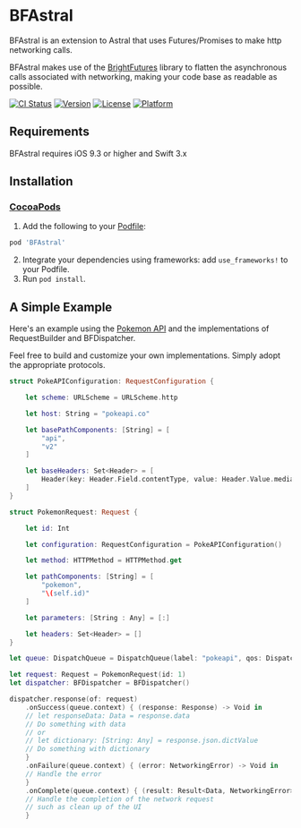 # BFAstral
BFAstral is an extension to Astral that uses Futures/Promises to make http networking calls.

BFAstral makes use of the [BrightFutures](https://github.com/Thomvis/BrightFutures) library to flatten the asynchronous calls
associated with networking, making your code base as readable as possible.

[![CI Status](http://img.shields.io/travis/hooliooo/BFAstral.svg?style=flat)](https://travis-ci.org/hooliooo/BFAstral)
[![Version](https://img.shields.io/cocoapods/v/BFAstral.svg?style=flat)](http://cocoapods.org/pods/BFAstral)
[![License](https://img.shields.io/cocoapods/l/BFAstral.svg?style=flat)](http://cocoapods.org/pods/BFAstral)
[![Platform](https://img.shields.io/cocoapods/p/BFAstral.svg?style=flat)](http://cocoapods.org/pods/BFAstral)

## Requirements

BFAstral requires iOS 9.3 or higher and Swift 3.x

## Installation
### [CocoaPods](http://cocoapods.org/)

1. Add the following to your [Podfile](http://guides.cocoapods.org/using/the-podfile.html):

```ruby
pod 'BFAstral'
```
2. Integrate your dependencies using frameworks: add `use_frameworks!` to your Podfile.
3. Run `pod install`.

## A Simple Example
Here's an example using the [Pokemon API](http://pokeapi.co) and the implementations of RequestBuilder and BFDispatcher.

Feel free to build and customize your own implementations. Simply adopt the appropriate protocols.

```swift
struct PokeAPIConfiguration: RequestConfiguration {

    let scheme: URLScheme = URLScheme.http

    let host: String = "pokeapi.co"

    let basePathComponents: [String] = [
        "api",
        "v2"
    ]

    let baseHeaders: Set<Header> = [
        Header(key: Header.Field.contentType, value: Header.Value.mediaType(MediaType.applicationJSON))
    ]
}
```

```swift
struct PokemonRequest: Request {

    let id: Int

    let configuration: RequestConfiguration = PokeAPIConfiguration()

    let method: HTTPMethod = HTTPMethod.get

    let pathComponents: [String] = [
        "pokemon",
        "\(self.id)"
    ]

    let parameters: [String : Any] = [:]

    let headers: Set<Header> = []
}
```

```swift
let queue: DispatchQueue = DispatchQueue(label: "pokeapi", qos: DispatchQoS.utility, attributes: [DispatchQueue.Attributes.concurrent])

let request: Request = PokemonRequest(id: 1)
let dispatcher: BFDispatcher = BFDispatcher()

dispatcher.response(of: request)
    .onSuccess(queue.context) { (response: Response) -> Void in
    // let responseData: Data = response.data
    // Do something with data
    // or
    // let dictionary: [String: Any] = response.json.dictValue
    // Do something with dictionary
    }
    .onFailure(queue.context) { (error: NetworkingError) -> Void in
    // Handle the error
    }
    .onComplete(queue.context) { (result: Result<Data, NetworkingError>) -> Void in
    // Handle the completion of the network request
    // such as clean up of the UI
    }
```

